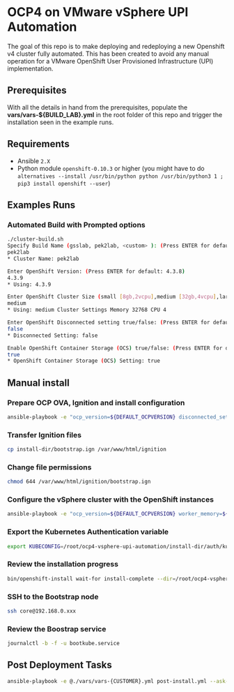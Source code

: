 # OCP4 on VMware vSphere UPI Automation

The goal of this repo is to make deploying and redeploying a new Openshift v4 cluster fully automated. This has been created to avoid any manual operation for a VMware OpenShift User Provisioned Infrastructure (UPI) implementation.

## Prerequisites

With all the details in hand from the prerequisites, populate the **vars/vars-${BUILD_LAB}.yml** in the root folder of this repo and trigger the installation seen in the example runs. 

## Requirements

* Ansible `2.X`
* Python module `openshift-0.10.3` or higher (you might have to do `alternatives --install /usr/bin/python python /usr/bin/python3 1 ; pip3 install openshift --user`)

## Examples Runs

### Automated Build with Prompted options

```bash
./cluster-build.sh
Specify Build Name (gsslab, pek2lab, <custom> ): (Press ENTER for default: gsslab)
pek2lab
* Cluster Name: pek2lab

Enter OpenShift Version: (Press ENTER for default: 4.3.8)
4.3.9
* Using: 4.3.9

Enter OpenShift Cluster Size (small [8gb,2vcpu],medium [32gb,4vcpu],large [64gb,8vcpu]): (Press ENTER for default: small )
medium
* Using: medium Cluster Settings Memory 32768 CPU 4

Enter OpenShift Disconnected setting true/false: (Press ENTER for default: false)
false
* Disconnected Setting: false

Enable OpenShift Container Storage (OCS) true/false: (Press ENTER for default: false)
true
* OpenShift Container Storage (OCS) Setting: true
```

## Manual install

### Prepare OCP OVA, Ignition and install configuration

```bash
ansible-playbook -e "ocp_version=${DEFAULT_OCPVERSION} disconnected_setting=${DISCONNECTED}" -e @./vars/vars-${BUILD_LAB}.yml setup-ocp-vsphere.yml --ask-vault-pass
```
### Transfer Ignition files

```bash
cp install-dir/bootstrap.ign /var/www/html/ignition
```

### Change file permissions

```bash
chmod 644 /var/www/html/ignition/bootstrap.ign
```

### Configure the vSphere cluster with the OpenShift instances

```bash
ansible-playbook -e "ocp_version=${DEFAULT_OCPVERSION} worker_memory=${WORKER_MEMORY} worker_cpu=${WORKER_CPU} disconnected_setting=${DISCONNECTED}" -e @./vars/vars-${BUILD_LAB}.yml setup-vcenter-vms.yml --ask-vault-pass
```

### Export the Kubernetes Authentication variable

```bash
export KUBECONFIG=/root/ocp4-vsphere-upi-automation/install-dir/auth/kubeconfig
```

### Review the installation progress

```bash
bin/openshift-install wait-for install-complete --dir=/root/ocp4-vsphere-upi-automation/install-dir
```

### SSH to the Bootstrap node

```bash
ssh core@192.168.0.xxx
```
### Review the Boostrap service

```bash
journalctl -b -f -u bootkube.service
```

## Post Deployment Tasks

```bash
ansible-playbook -e @./vars/vars-{CUSTOMER}.yml post-install.yml --ask-vault-pass
```